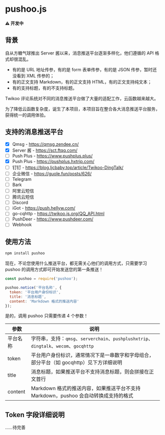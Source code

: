 # pushoo.js

**⚠ 开发中**

## 背景

自从方糖气球推出 Server 酱以来，消息推送平台逐渐多样化，他们遵循的 API 格式却很混乱。

* 有的是 URL 地址传参，有的是 form 表单传参，有的是 JSON 传参，暂时还没看到 XML 传参的；
* 有的正文支持 Markdown，有的正文支持 HTML，有的正文支持纯文本；
* 有的支持标题，有的不支持标题。

Twikoo 评论系统对不同的消息推送平台做了大量的适配工作，云函数越来越大。

为了降低云函数复杂度，诞生了本项目，本项目旨在整合各大消息推送平台服务，获得统一的调用体验。

## 支持的消息推送平台

- [x] Qmsg - https://qmsg.zendee.cn/
- [x] Server 酱 - https://sct.ftqq.com/
- [ ] Push Plus - https://www.pushplus.plus/
- [x] Push Plus - https://pushplus.hxtrip.com/
- [ ] 钉钉 - https://blog.ljcbaby.top/article/Twikoo-DingTalk/
- [ ] 企业微信 - https://guole.fun/posts/626/
- [ ] Telegram
- [ ] Bark
- [ ] 阿里云短信
- [ ] 腾讯云短信
- [ ] Discord
- [ ] iGot - https://push.hellyw.com/
- [ ] go-cqhttp - https://twikoo.js.org/QQ_API.html
- [ ] PushDeer - https://www.pushdeer.com/
- [ ] Webhook

## 使用方法

```bash
npm install pushoo
```

现在，不论您使用什么推送平台，都无需关心他们的调用方式，只需要学习 pushoo 的调用方式即可开始发送您的第一条推送！

```js
const pushoo = require('pushoo');

pushoo.notice('平台名称', {
  token: '平台用户身份标识',
  title: '消息标题',
  content: 'Markdown 格式的推送内容'
});
```

是的，调用 pushoo 只需要传递 4 个参数！

| 参数 | 说明 |
| ---- | ---- |
| 平台名称 | 字符串，支持：`qmsg`、`serverchain`、`pushplushxtrip`、`dingtalk`、`wecom`、`gocqhttp` |
| token | 平台用户身份标识，通常情况下是一串数字和字母组合，部分平台（如 gocqhttp）见下方详细说明 |
| title | 消息标题，如果推送平台不支持消息标题，则会拼接在正文首行 |
| content | Markdown 格式的推送内容，如果推送平台不支持 Markdown，pushoo 会自动转换成支持的格式 |

## Token 字段详细说明

……待完善
